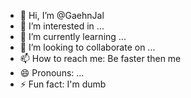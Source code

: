 - 👋 Hi, I’m @GaehnJal
- 👀 I’m interested in ...
- 🌱 I’m currently learning ...
- 💞️ I’m looking to collaborate on ...
- 📫 How to reach me: Be faster then me
- 😄 Pronouns: ...
- ⚡ Fun fact: I'm dumb

<!---
GaehnJal/GaehnJal is a ✨ special ✨ repository because its `README.md` (this file) appears on your GitHub profile.
You can click the Preview link to take a look at your changes.
--->
